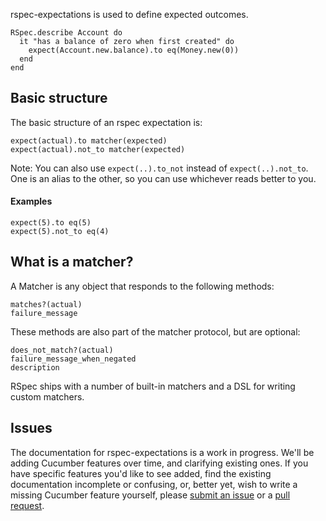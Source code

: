 rspec-expectations is used to define expected outcomes.

    RSpec.describe Account do
      it "has a balance of zero when first created" do
        expect(Account.new.balance).to eq(Money.new(0))
      end
    end

## Basic structure

The basic structure of an rspec expectation is:

    expect(actual).to matcher(expected)
    expect(actual).not_to matcher(expected)

Note: You can also use `expect(..).to_not` instead of `expect(..).not_to`.
      One is an alias to the other, so you can use whichever reads better to you.

#### Examples

    expect(5).to eq(5)
    expect(5).not_to eq(4)

## What is a matcher?

A Matcher is any object that responds to the following methods:

    matches?(actual)
    failure_message

These methods are also part of the matcher protocol, but are optional:

    does_not_match?(actual)
    failure_message_when_negated
    description

RSpec ships with a number of built-in matchers and a DSL for writing custom
matchers.

## Issues

The documentation for rspec-expectations is a work in progress. We'll be adding
Cucumber features over time, and clarifying existing ones.  If you have
specific features you'd like to see added, find the existing documentation
incomplete or confusing, or, better yet, wish to write a missing Cucumber
feature yourself, please [submit an
issue](http://github.com/rspec/rspec-expectations/issues) or a [pull
request](http://github.com/rspec/rspec-expectations).
